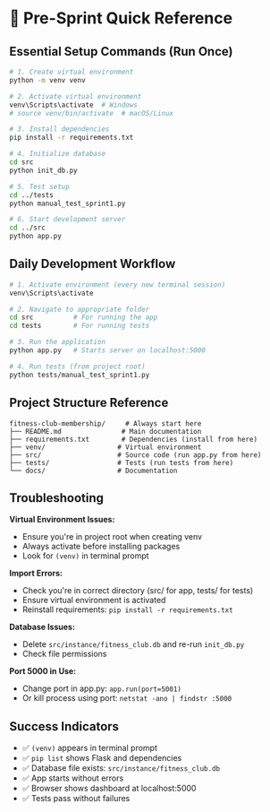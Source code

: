 # 🚀 Pre-Sprint Quick Reference

## Essential Setup Commands (Run Once)

```bash
# 1. Create virtual environment
python -m venv venv

# 2. Activate virtual environment
venv\Scripts\activate  # Windows
# source venv/bin/activate  # macOS/Linux

# 3. Install dependencies
pip install -r requirements.txt

# 4. Initialize database
cd src
python init_db.py

# 5. Test setup
cd ../tests
python manual_test_sprint1.py

# 6. Start development server
cd ../src
python app.py
```

## Daily Development Workflow

```bash
# 1. Activate environment (every new terminal session)
venv\Scripts\activate

# 2. Navigate to appropriate folder
cd src          # For running the app
cd tests        # For running tests

# 3. Run the application
python app.py   # Starts server on localhost:5000

# 4. Run tests (from project root)
python tests/manual_test_sprint1.py
```

## Project Structure Reference

```
fitness-club-membership/     # Always start here
├── README.md               # Main documentation
├── requirements.txt        # Dependencies (install from here)
├── venv/                  # Virtual environment
├── src/                   # Source code (run app.py from here)
├── tests/                 # Tests (run tests from here)
└── docs/                  # Documentation
```

## Troubleshooting

**Virtual Environment Issues:**

- Ensure you're in project root when creating venv
- Always activate before installing packages
- Look for `(venv)` in terminal prompt

**Import Errors:**

- Check you're in correct directory (src/ for app, tests/ for tests)
- Ensure virtual environment is activated
- Reinstall requirements: `pip install -r requirements.txt`

**Database Issues:**

- Delete `src/instance/fitness_club.db` and re-run `init_db.py`
- Check file permissions

**Port 5000 in Use:**

- Change port in app.py: `app.run(port=5001)`
- Or kill process using port: `netstat -ano | findstr :5000`

## Success Indicators

- ✅ `(venv)` appears in terminal prompt
- ✅ `pip list` shows Flask and dependencies
- ✅ Database file exists: `src/instance/fitness_club.db`
- ✅ App starts without errors
- ✅ Browser shows dashboard at localhost:5000
- ✅ Tests pass without failures

